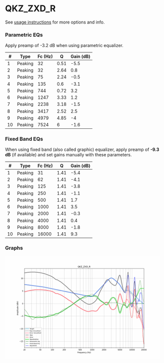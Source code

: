 # QKZ_ZXD_R
See [usage instructions](https://github.com/jaakkopasanen/AutoEq#usage) for more options and info.

### Parametric EQs
Apply preamp of -3.2 dB when using parametric equalizer.

|   # | Type    |   Fc (Hz) |    Q |   Gain (dB) |
|-----|---------|-----------|------|-------------|
|   1 | Peaking |        32 | 0.51 |        -5.5 |
|   2 | Peaking |        32 | 2.64 |         0.8 |
|   3 | Peaking |        75 | 2.24 |        -0.5 |
|   4 | Peaking |       135 | 0.6  |        -3.1 |
|   5 | Peaking |       744 | 0.72 |         3.2 |
|   6 | Peaking |      1247 | 3.33 |         1.2 |
|   7 | Peaking |      2238 | 3.18 |        -1.5 |
|   8 | Peaking |      3417 | 2.52 |         2.5 |
|   9 | Peaking |      4979 | 4.85 |        -4   |
|  10 | Peaking |      7524 | 6    |        -1.6 |

### Fixed Band EQs
When using fixed band (also called graphic) equalizer, apply preamp of **-9.3 dB** (if available) and set gains manually with these parameters.

|   # | Type    |   Fc (Hz) |    Q |   Gain (dB) |
|-----|---------|-----------|------|-------------|
|   1 | Peaking |        31 | 1.41 |        -5.4 |
|   2 | Peaking |        62 | 1.41 |        -4.1 |
|   3 | Peaking |       125 | 1.41 |        -3.8 |
|   4 | Peaking |       250 | 1.41 |        -1.1 |
|   5 | Peaking |       500 | 1.41 |         1.7 |
|   6 | Peaking |      1000 | 1.41 |         3.5 |
|   7 | Peaking |      2000 | 1.41 |        -0.3 |
|   8 | Peaking |      4000 | 1.41 |         0.4 |
|   9 | Peaking |      8000 | 1.41 |        -1.8 |
|  10 | Peaking |     16000 | 1.41 |         9.3 |

### Graphs
![](./QKZ_ZXD_R.png)
